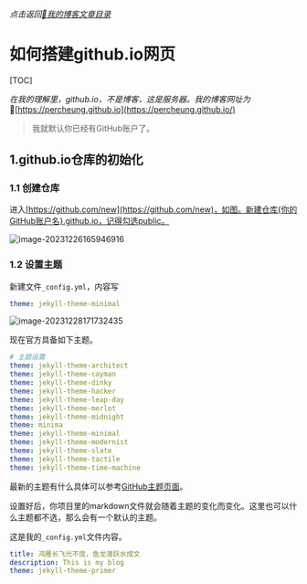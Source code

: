 ###### 点击返回[🔗我的博客文章目录](https://percheung.github.io/#/toc)
# 如何搭建github.io网页
[TOC]

*在我的理解里，github.io，不是博客，这是服务器。我的博客网址为*🔗[https://percheung.github.io](https://percheung.github.io/)

> 我就默认你已经有GitHub账户了。

## 1.github.io仓库的初始化

### 1.1 创建仓库

进入[https://github.com/new](https://github.com/new)，如图。新建仓库{你的GitHub账户名}.github.io，记得勾选public。

![image-20231226165946916](https://percheung.github.io/blogImg/202312261659154.png)

### 1.2 设置主题

新建文件`_config.yml`，内容写

```yaml
theme: jekyll-theme-minimal
```

![image-20231228171732435](https://percheung.github.io/blogImg/202401020949474.png)

现在官方具备如下主题。

```yaml
# 主题设置
theme: jekyll-theme-architect
theme: jekyll-theme-cayman
theme: jekyll-theme-dinky
theme: jekyll-theme-hacker
theme: jekyll-theme-leap-day
theme: jekyll-theme-merlot
theme: jekyll-theme-midnight
theme: minima
theme: jekyll-theme-minimal
theme: jekyll-theme-modernist
theme: jekyll-theme-slate
theme: jekyll-theme-tactile
theme: jekyll-theme-time-machine
```

最新的主题有什么具体可以参考[GitHub主题页面](https://pages.github.com/themes/)。

设置好后，你项目里的markdown文件就会随着主题的变化而变化。这里也可以什么主题都不选，那么会有一个默认的主题。

这是我的`_config.yml`文件内容。

```yaml
title: 鸿雁长飞光不度，鱼龙潜跃水成文
description: This is my blog
theme: jekyll-theme-primer
```

